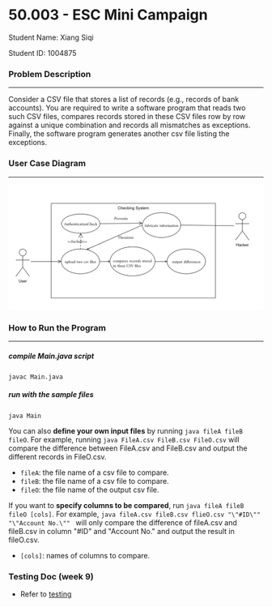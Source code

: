 # 50.003 - ESC Mini Campaign
Student Name: Xiang Siqi

Student ID: 1004875

### Problem Description

***

Consider a CSV file that stores a list of records (e.g., records of bank accounts). You are required to write a software program that reads two such CSV files, compares records stored in these CSV files row by row against a unique combination and records all mismatches as exceptions. Finally, the software program generates another csv file listing the exceptions.

### User Case Diagram

***

![use_case_diagram](use_case_diagram.png)

### How to Run the Program

***

##### compile Main.java script

`javac Main.java`

##### run with the sample files

`java Main`

You can also **define your own input files** by running `java fileA fileB fileO`. For example, running `java FileA.csv FileB.csv FileO.csv` will compare the difference between FileA.csv and FileB.csv and output the different records in FileO.csv.

* `fileA`: the file name of a csv file to compare.
* `fileB`: the file name of a csv file to compare.
* `fileO`: the file name of the output csv file.

If you want to **specify columns to be compared**, run `java fileA fileB fileO [cols]`. For example, `java fileA.csv fileB.csv flieO.csv "\"#ID\"" "\"Account No.\"" ` will only compare the difference of fileA.csv and fileB.csv in column \"#ID\" and \"Account No.\" and output the result in fileO.csv.

* `[cols]`: names of columns to compare.

### Testing Doc (week 9)

* Refer to [testing]()

  
